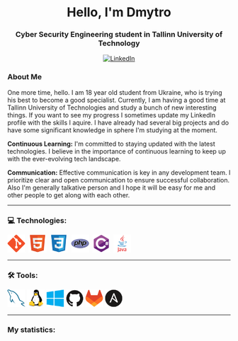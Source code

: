 <div id="header" align="center">
    <h1>Hello, I'm  Dmytro</h1>
    <h3>Cyber Security Engineering student in Tallinn University of Technology</h3>
</div>

<div id="socials" align="center">
    <a href="https://www.linkedin.com/in/dmytro-dundakov/">
    <img src="https://img.shields.io/badge/LinkedIn-blue?style=for-the-badge&logo=linkedin&logoColor=white" alt="LinkedIn"/>
  </a>
</div>

### About Me
One more time, hello. I am 18 year old student from Ukraine, who is trying his best to become a good specialist. Currently, I am having a good time at Tallinn University of Technologies and study a bunch of new interesting things. If you want to see my progress I sometimes update my LinkedIn profile with the skills I aquire. I have already had several big projects and do have some significant knowledge in sphere I'm studying at the moment.

<b>Continuous Learning:</b> I'm committed to staying updated with the latest technologies. I believe in the importance of continuous learning to keep up with the ever-evolving tech landscape.

<b>Communication:</b> Effective communication is key in any development team. I prioritize clear and open communication to ensure successful collaboration. Also I'm generally talkative person and I hope it will be easy for me and other people to get along with each other.

---

### 💻 Technologies:


<div>
    <img src="https://github.com/devicons/devicon/blob/master/icons/git/git-original.svg" title="Git" alt="Git" width="40" height="40"/>&nbsp;
    <img src="https://github.com/devicons/devicon/blob/master/icons/html5/html5-original.svg" title="HTML5" alt="HTML5" width="40" height="40"/>&nbsp;
    <img src="https://github.com/devicons/devicon/blob/master/icons/css3/css3-original.svg" title="CSS" alt="CSS" width="40" height="40"/>&nbsp;
    <img src="https://github.com/devicons/devicon/blob/master/icons/php/php-original.svg" title="PHP" alt="PHP" width="40" height="40"/>&nbsp;
    <img src="https://github.com/devicons/devicon/blob/master/icons/csharp/csharp-original.svg" title="CSharp" alt="CSharp" width="40" height="40"/>&nbsp;
    <img src="https://github.com/devicons/devicon/blob/master/icons/java/java-original-wordmark.svg" title="Java" alt="Java" width="40" height="40"/>&nbsp;
</div>

---

### 🛠 Tools:

<div>
    <img src="https://github.com/devicons/devicon/blob/master/icons/mysql/mysql-original.svg" title="MySQL" alt="MySQL" width="40" height="40"/>
    <img src="https://github.com/devicons/devicon/blob/master/icons/linux/linux-original.svg" title="linux" alt="linux" width="40" height="40"/>
    <img src="https://github.com/devicons/devicon/blob/master/icons/windows8/windows8-original.svg" title="windows" alt="windows" width="40" height="40"/>
    <img src="https://github.com/devicons/devicon/blob/master/icons/github/github-original.svg" title="github" alt="github" width="40" height="40"/>
    <img src="https://github.com/devicons/devicon/blob/master/icons/gitlab/gitlab-original.svg" title="gitlab" alt="gitlab" width="40" height="40"/>
    <img src="https://github.com/devicons/devicon/blob/master/icons/ansible/ansible-original.svg" title="Ansible" alt="Ansible" width="40" height="40"/>
</div>

---


### My statistics:

<div id="stat" align="center">
    <img src="https://github-profile-summary-cards.vercel.app/api/cards/profile-details?username=demetr25&theme=transparent" alt=""/>
    <img src="https://github-profile-summary-cards.vercel.app/api/cards/most-commit-language?username=demetr25&theme=transparent" alt=""/>
     <img src="https://github-profile-summary-cards.vercel.app/api/cards/stats?username=demetr25&theme=transparent" alt=""/>
</div>


